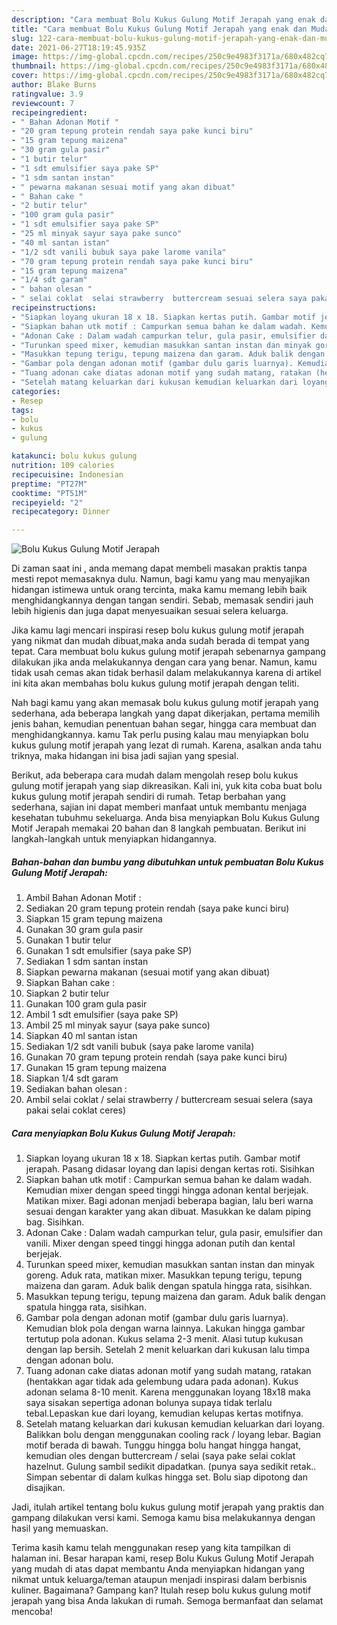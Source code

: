 ```yaml
---
description: "Cara membuat Bolu Kukus Gulung Motif Jerapah yang enak dan Mudah Dibuat"
title: "Cara membuat Bolu Kukus Gulung Motif Jerapah yang enak dan Mudah Dibuat"
slug: 122-cara-membuat-bolu-kukus-gulung-motif-jerapah-yang-enak-dan-mudah-dibuat
date: 2021-06-27T18:19:45.935Z
image: https://img-global.cpcdn.com/recipes/250c9e4983f3171a/680x482cq70/bolu-kukus-gulung-motif-jerapah-foto-resep-utama.jpg
thumbnail: https://img-global.cpcdn.com/recipes/250c9e4983f3171a/680x482cq70/bolu-kukus-gulung-motif-jerapah-foto-resep-utama.jpg
cover: https://img-global.cpcdn.com/recipes/250c9e4983f3171a/680x482cq70/bolu-kukus-gulung-motif-jerapah-foto-resep-utama.jpg
author: Blake Burns
ratingvalue: 3.9
reviewcount: 7
recipeingredient:
- " Bahan Adonan Motif "
- "20 gram tepung protein rendah saya pake kunci biru"
- "15 gram tepung maizena"
- "30 gram gula pasir"
- "1 butir telur"
- "1 sdt emulsifier saya pake SP"
- "1 sdm santan instan"
- " pewarna makanan sesuai motif yang akan dibuat"
- " Bahan cake "
- "2 butir telur"
- "100 gram gula pasir"
- "1 sdt emulsifier saya pake SP"
- "25 ml minyak sayur saya pake sunco"
- "40 ml santan istan"
- "1/2 sdt vanili bubuk saya pake larome vanila"
- "70 gram tepung protein rendah saya pake kunci biru"
- "15 gram tepung maizena"
- "1/4 sdt garam"
- " bahan olesan "
- " selai coklat  selai strawberry  buttercream sesuai selera saya pakai selai coklat ceres"
recipeinstructions:
- "Siapkan loyang ukuran 18 x 18. Siapkan kertas putih. Gambar motif jerapah. Pasang didasar loyang dan lapisi dengan kertas roti. Sisihkan"
- "Siapkan bahan utk motif : Campurkan semua bahan ke dalam wadah. Kemudian mixer dengan speed tinggi hingga adonan kental berjejak. Matikan mixer. Bagi adonan menjadi beberapa bagian, lalu beri warna sesuai dengan karakter yang akan dibuat. Masukkan ke dalam piping bag. Sisihkan."
- "Adonan Cake : Dalam wadah campurkan telur, gula pasir, emulsifier dan vanili. Mixer dengan speed tinggi hingga adonan putih dan kental berjejak."
- "Turunkan speed mixer, kemudian masukkan santan instan dan minyak goreng. Aduk rata, matikan mixer. Masukkan tepung terigu, tepung maizena dan garam. Aduk balik dengan spatula hingga rata, sisihkan."
- "Masukkan tepung terigu, tepung maizena dan garam. Aduk balik dengan spatula hingga rata, sisihkan."
- "Gambar pola dengan adonan motif (gambar dulu garis luarnya). Kemudian blok pola dengan warna lainnya. Lakukan hingga gambar tertutup pola adonan. Kukus selama 2-3 menit. Alasi tutup kukusan dengan lap bersih. Setelah 2 menit keluarkan dari kukusan lalu timpa dengan adonan bolu."
- "Tuang adonan cake diatas adonan motif yang sudah matang, ratakan (hentakkan agar tidak ada gelembung udara pada adonan). Kukus adonan selama 8-10 menit. Karena menggunakan loyang 18x18 maka saya sisakan sepertiga adonan bolunya supaya tidak terlalu tebal.Lepaskan kue dari loyang, kemudian kelupas kertas motifnya."
- "Setelah matang keluarkan dari kukusan kemudian keluarkan dari loyang. Balikkan bolu dengan menggunakan cooling rack / loyang lebar. Bagian motif berada di bawah. Tunggu hingga bolu hangat hingga hangat, kemudian oles dengan buttercream / selai (saya pake selai coklat hazelnut. Gulung sambil sedikit dipadatkan. (punya saya sedikit retak.. Simpan sebentar di dalam kulkas hingga set. Bolu siap dipotong dan disajikan."
categories:
- Resep
tags:
- bolu
- kukus
- gulung

katakunci: bolu kukus gulung 
nutrition: 109 calories
recipecuisine: Indonesian
preptime: "PT27M"
cooktime: "PT51M"
recipeyield: "2"
recipecategory: Dinner

---
```



![Bolu Kukus Gulung Motif Jerapah](https://img-global.cpcdn.com/recipes/250c9e4983f3171a/680x482cq70/bolu-kukus-gulung-motif-jerapah-foto-resep-utama.jpg)

Di zaman  saat ini , anda memang dapat membeli masakan praktis tanpa mesti repot memasaknya dulu. Namun, bagi kamu yang mau menyajikan hidangan istimewa untuk orang tercinta, maka kamu memang lebih baik menghidangkannya dengan tangan sendiri. Sebab, memasak sendiri jauh lebih higienis dan juga dapat menyesuaikan sesuai selera keluarga.

Jika kamu lagi mencari inspirasi resep bolu kukus gulung motif jerapah yang nikmat dan mudah dibuat,maka anda sudah berada di tempat yang tepat. Cara membuat bolu kukus gulung motif jerapah  sebenarnya gampang dilakukan jika anda melakukannya dengan cara yang benar. Namun, kamu tidak usah cemas akan tidak berhasil dalam melakukannya 
karena di artikel ini kita akan membahas bolu kukus gulung motif jerapah dengan teliti.  



Nah bagi kamu yang akan memasak bolu kukus gulung motif jerapah yang sederhana, ada beberapa langkah yang dapat dikerjakan, pertama memilih jenis bahan, kemudian penentuan bahan segar, hingga cara membuat dan menghidangkannya. kamu Tak perlu pusing kalau mau menyiapkan bolu kukus gulung motif jerapah yang lezat di rumah. Karena, asalkan anda  tahu triknya, maka hidangan ini bisa jadi sajian yang spesial.

Berikut, ada beberapa cara mudah dalam mengolah resep bolu kukus gulung motif jerapah yang siap dikreasikan. Kali ini, yuk kita coba buat bolu kukus gulung motif jerapah sendiri di rumah. Tetap berbahan yang sederhana, sajian ini dapat memberi manfaat untuk membantu menjaga kesehatan tubuhmu sekeluarga. Anda bisa menyiapkan Bolu Kukus Gulung Motif Jerapah memakai 20 bahan dan 8 langkah pembuatan. Berikut ini langkah-langkah untuk menyiapkan hidangannya.

<!--inarticleads1-->

##### Bahan-bahan dan bumbu yang dibutuhkan untuk pembuatan Bolu Kukus Gulung Motif Jerapah:

1. Ambil  Bahan Adonan Motif :
1. Sediakan 20 gram tepung protein rendah (saya pake kunci biru)
1. Siapkan 15 gram tepung maizena
1. Gunakan 30 gram gula pasir
1. Gunakan 1 butir telur
1. Gunakan 1 sdt emulsifier (saya pake SP)
1. Sediakan 1 sdm santan instan
1. Siapkan  pewarna makanan (sesuai motif yang akan dibuat)
1. Siapkan  Bahan cake :
1. Siapkan 2 butir telur
1. Gunakan 100 gram gula pasir
1. Ambil 1 sdt emulsifier (saya pake SP)
1. Ambil 25 ml minyak sayur (saya pake sunco)
1. Siapkan 40 ml santan istan
1. Sediakan 1/2 sdt vanili bubuk (saya pake larome vanila)
1. Gunakan 70 gram tepung protein rendah (saya pake kunci biru)
1. Gunakan 15 gram tepung maizena
1. Siapkan 1/4 sdt garam
1. Sediakan  bahan olesan :
1. Ambil  selai coklat / selai strawberry / buttercream sesuai selera (saya pakai selai coklat ceres)




<!--inarticleads2-->

##### Cara menyiapkan Bolu Kukus Gulung Motif Jerapah:

1. Siapkan loyang ukuran 18 x 18. Siapkan kertas putih. Gambar motif jerapah. Pasang didasar loyang dan lapisi dengan kertas roti. Sisihkan
1. Siapkan bahan utk motif : Campurkan semua bahan ke dalam wadah. Kemudian mixer dengan speed tinggi hingga adonan kental berjejak. Matikan mixer. Bagi adonan menjadi beberapa bagian, lalu beri warna sesuai dengan karakter yang akan dibuat. Masukkan ke dalam piping bag. Sisihkan.
1. Adonan Cake : Dalam wadah campurkan telur, gula pasir, emulsifier dan vanili. Mixer dengan speed tinggi hingga adonan putih dan kental berjejak.
1. Turunkan speed mixer, kemudian masukkan santan instan dan minyak goreng. Aduk rata, matikan mixer. Masukkan tepung terigu, tepung maizena dan garam. Aduk balik dengan spatula hingga rata, sisihkan.
1. Masukkan tepung terigu, tepung maizena dan garam. Aduk balik dengan spatula hingga rata, sisihkan.
1. Gambar pola dengan adonan motif (gambar dulu garis luarnya). Kemudian blok pola dengan warna lainnya. Lakukan hingga gambar tertutup pola adonan. Kukus selama 2-3 menit. Alasi tutup kukusan dengan lap bersih. Setelah 2 menit keluarkan dari kukusan lalu timpa dengan adonan bolu.
1. Tuang adonan cake diatas adonan motif yang sudah matang, ratakan (hentakkan agar tidak ada gelembung udara pada adonan). Kukus adonan selama 8-10 menit. Karena menggunakan loyang 18x18 maka saya sisakan sepertiga adonan bolunya supaya tidak terlalu tebal.Lepaskan kue dari loyang, kemudian kelupas kertas motifnya.
1. Setelah matang keluarkan dari kukusan kemudian keluarkan dari loyang. Balikkan bolu dengan menggunakan cooling rack / loyang lebar. Bagian motif berada di bawah. Tunggu hingga bolu hangat hingga hangat, kemudian oles dengan buttercream / selai (saya pake selai coklat hazelnut. Gulung sambil sedikit dipadatkan. (punya saya sedikit retak.. Simpan sebentar di dalam kulkas hingga set. Bolu siap dipotong dan disajikan.




Jadi, itulah artikel tentang  bolu kukus gulung motif jerapah  yang praktis dan gampang dilakukan versi kami. Semoga kamu bisa melakukannya dengan hasil yang memuaskan. 

Terima kasih kamu telah menggunakan resep yang kita tampilkan di halaman ini. Besar harapan kami, resep  Bolu Kukus Gulung Motif Jerapah yang mudah di atas dapat membantu Anda menyiapkan hidangan yang nikmat untuk keluarga/teman ataupun menjadi inspirasi dalam berbisnis kuliner. Bagaimana? Gampang kan? Itulah resep bolu kukus gulung motif jerapah yang bisa Anda lakukan di rumah. Semoga bermanfaat dan selamat mencoba!

